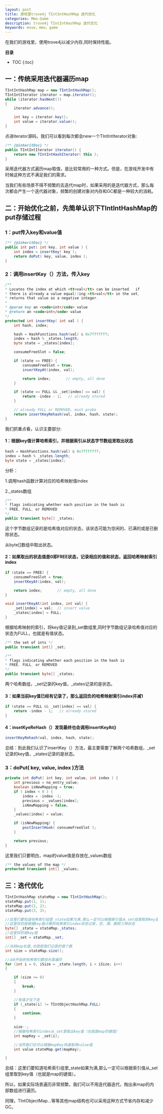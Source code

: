 ```yaml
---
layout: post
title: 游戏里trove4j TIntIntHashMap 迭代优化
categories: Mmo-Game
description: trove4j TIntIntHashMap 迭代优化
keywords: move，mmo，game
---
```


在我们的游戏里，使用trove4j以减少内存,同时保持性能。

**目录**

* TOC
{:toc}

## 一：传统采用迭代器遍历map

```java
TIntIntHashMap map = new TIntIntHashMap();
TIntIntIterator iterator = map.iterator();
while (iterator.hasNext())
{
    iterator.advance();

    int key = iterator.key();
    int value = iterator.value();
}
```

点进iterator源码，我们可以看到每次都会new一个TIntIntIterator对象:

```java
/** {@inheritDoc} */
public TIntIntIterator iterator() {
    return new TIntIntHashIterator( this );
}
```

采用迭代器方式遍历map取值，是比较常用的一种方式。但是，在游戏开发中有时候这种方式不满足我们的需求。

当我们有些场景不得不频繁的去迭代map时，如果采用的是迭代器方式，那么每次都会产生一个迭代器对象，频繁的创建对象对内存和GC都是一种较大的消耗。


## 二：开始优化之前，先简单认识下TIntIntHashMap的put存储过程

### 1：put传入key和value值

```java
/** {@inheritDoc} */
public int put( int key, int value ) {
    int index = insertKey( key );
    return doPut( key, value, index );
}
```

### 2：调用insertKey（）方法，传入key

```java
/**
* Locates the index at which <tt>val</tt> can be inserted.  if
* there is already a value equal()ing <tt>val</tt> in the set,
* returns that value as a negative integer.
*
* @param key an <code>int</code> value
* @return an <code>int</code> value
*/
protected int insertKey( int val ) {
    int hash, index;

    hash = HashFunctions.hash(val) & 0x7fffffff;
    index = hash % _states.length;
    byte state = _states[index];

    consumeFreeSlot = false;

    if (state == FREE) {
        consumeFreeSlot = true;
        insertKeyAt(index, val);

        return index;       // empty, all done
    }

    if (state == FULL && _set[index] == val) {
        return -index - 1;   // already stored
    }

    // already FULL or REMOVED, must probe
    return insertKeyRehash(val, index, hash, state);
}
```

我们抓重点看，认识主要部分:

#### 1：根据key值计算哈希索引，并根据索引从状态字节数组里取出状态
```java
hash = HashFunctions.hash(val) & 0x7fffffff;
index = hash % _states.length;
byte state = _states[index];
```
分析：

1.调用hash函数计算对应的哈希映射值index

2._states数组
```java
/**
* flags indicating whether each position in the hash is
* FREE, FULL, or REMOVED
*/
public transient byte[] _states;
```
这个字节数组记录的是哈希值对应的状态，该状态可能为空闲的、已满的或是已删除状态。

从byte[]数组中取出状态。

#### 2：如果取出的状态值是0即FREE状态，记录相应的值和状态，返回哈希映射索引index

```java
if (state == FREE) {
    consumeFreeSlot = true;
    insertKeyAt(index, val);

    return index;       // empty, all done
}
```

```java
void insertKeyAt(int index, int val) {
    _set[index] = val;  // insert value
    _states[index] = FULL;
}
```

根据哈希映射的索引，将key值记录到_set数组里,同时字节数组记录哈希值对应的状态为FULL，也就是有值状态。

```java
/** the set of ints */
public transient int[] _set;
```

```java
/**
* flags indicating whether each position in the hash is
* FREE, FULL, or REMOVED
*/
public transient byte[] _states;
```

两个哈希数组，_set记录的key值，_states记录的是状态。

#### 3：如果当前key值已经有记录了，那么返回负的哈希映射索引index并减1

```java
if (state == FULL && _set[index] == val) {
    return -index - 1;   // already stored
}
```

#### 4：insetKyeReHash（）发现最终也会调用insertKeyAt()

```java
insertKeyRehash(val, index, hash, state);
```

总结：到此我们认识了insertKey（）方法，最主要需要了解两个哈希数组，_set记录的key值，_states记录的是状态。

### 3：doPut( key, value, index )方法

```java
private int doPut( int key, int value, int index ) {
    int previous = no_entry_value;
    boolean isNewMapping = true;
    if ( index < 0 ) {
        index = -index -1;
        previous = _values[index];
        isNewMapping = false;
    }
    _values[index] = value;

    if (isNewMapping) {
        postInsertHook( consumeFreeSlot );
    }

    return previous;
}
```
这里我们只要明白，map的value值是存放在_values数组
```java
/** the values of the map */
protected transient int[] _values;
```


## 三：迭代优化

```java
TIntIntHashMap stateMap = new TIntIntHashMap();
stateMap.put(1, 1);
stateMap.put(2, 2);
stateMap.put(3, 3);

//这里们要知道哈希索引组里_state如果为满,那么一定可以根据索引值从_set组里取到key值（也就是map的键值）
//这里存的是根据key值计算的哈希索引index状态记录，空、满、删除三种状态
byte[] _state = stateMap._states;
//这里存的是key值
int[] _set = stateMap._set;

//当前map长度,也就是我们记录的值个数
int size = stateMap.size();

//从0开始到哈希索引数组长度遍历
for (int i = 0, iSize = _state.length; i < iSize; i++)
{

    if (size <= 0)
    {
        break;
    }

    //有值才往下走
    if (_state[i] != TIntObjectHashMap.FULL)
    {
        continue;
    }
    
    size--;
    //根据哈希索引index从_set里取出key值（也就是map的键值）
    int mapKey = _set[i];

    //当然我们也可以根据mapKey快速取得value值
    int value stateMap.get(mapKey);

}
```

总结：这里们要知道哈希索引组里_state如果为满,那么一定可以根据索引值从_set组里取到key值（也就是map的键值）。

所以，如果实际场景遍历非常频繁，我们可以不用迭代器迭代，掏出来map的内部数组进行遍历。

同理，TIntObjectMap...等等其他map结构也可以采用这种方式节省内存和减少GC。



